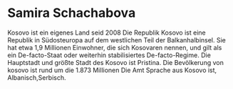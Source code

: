 # Samira Schachabova
Kosovo ist ein eigenes Land seid 2008
Die Republik Kosovo ist eine Republik in Südosteuropa auf dem westlichen Teil der Balkanhalbinsel. Sie hat etwa 1,9 Millionen Einwohner, die sich Kosovaren nennen, und gilt als ein De-facto-Staat oder weiterhin stabilisiertes De-facto-Regime. Die Hauptstadt und größte Stadt des Kosovo ist Pristina. 
Die Bevölkerung von kosovo ist rund um die 1.873 Millionen
Die Amt Sprache aus Kosovo ist, Albanisch,Serbisch.
